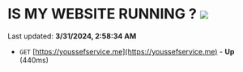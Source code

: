 # IS MY WEBSITE RUNNING ? [![](https://img.shields.io/static/v1?label=Sponsor&message=%E2%9D%A4&logo=GitHub&color=%23fe8e86)](https://github.com/sponsors/<username>)

Last updated: **3/31/2024, 2:58:34 AM**

- `GET` [https://youssefservice.me](https://youssefservice.me) - **Up** (440ms)
